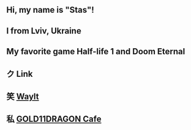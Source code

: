 ## Hi, my name is "Stas"!

## I from Lviv, Ukraine

## My favorite game Half-life 1 and Doom Eternal
## ク Link
## 笑 [**Waylt**](https://discord.gg/MPkmBtnA3S)
## 私 [**GOLD11DRAGON Cafe**](https://t.me/YourFavoriteCafe)
